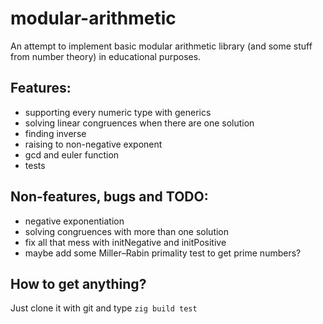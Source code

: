# modular-arithmetic
An attempt to implement basic modular arithmetic library (and some stuff from number theory) in educational purposes.
## Features:
* supporting every numeric type with generics
* solving linear congruences when there are one solution
* finding inverse
* raising to non-negative exponent
* gcd and euler function
* tests

## Non-features, bugs and TODO:
* negative exponentiation
* solving congruences with more than one solution
* fix all that mess with initNegative and initPositive
* maybe add some Miller–Rabin primality test to get prime numbers?

## How to get anything?
Just clone it with git and type ```zig build test```